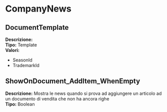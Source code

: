 # CompanyNews
DocumentTemplate 
----
**Descrizione:** 	 
**Tipo:** Template	 
**Valori:**
* SeasonId
* TrademarkId

ShowOnDocument_AddItem_WhenEmpty 
----
**Descrizione:** Mostra le news quando si prova ad aggiungere un articolo ad un documento di vendita che non ha ancora righe	 
**Tipo:** Boolean

